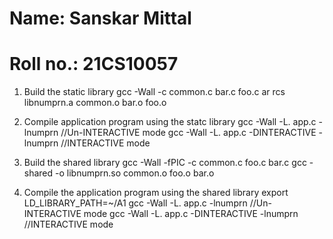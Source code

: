 # Name: Sanskar Mittal
# Roll no.: 21CS10057

1. Build the static library 
	gcc -Wall -c common.c bar.c foo.c
	ar rcs libnumprn.a common.o bar.o foo.o

2. Compile application program using the statc library
	gcc -Wall -L. app.c -lnumprn				//Un-INTERACTIVE mode
	gcc -Wall -L. app.c -DINTERACTIVE -lnumprn  //INTERACTIVE mode

3. Build the shared library
	gcc -Wall -fPIC -c common.c foo.c bar.c
	gcc -shared -o libnumprn.so common.o foo.o bar.o

4. Compile the application program using the shared library
	export LD_LIBRARY_PATH=~/A1
	gcc -Wall -L. app.c -lnumprn				//Un-INTERACTIVE mode
	gcc -Wall -L. app.c -DINTERACTIVE -lnumprn  //INTERACTIVE mode
